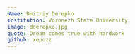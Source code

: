 ```yaml
---
Name: Dmitriy Derepko
institution: Voronezh State University
image: dderepko.jpg
quote: Dream comes true with hardwork
github: xepozz
---
```

